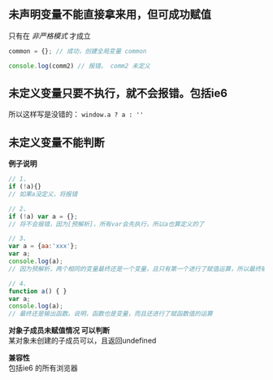 
## 未声明变量不能直接拿来用，但可成功赋值

只有在 *非严格模式* 才成立

```js
common = {}; // 成功，创建全局变量 common

console.log(comm2) // 报错， comm2 未定义
```


## 未定义变量只要不执行，就不会报错。包括ie6
所以这样写是没错的： `window.a ? a : ''`


## 未定义变量不能判断
**例子说明**

```js
// 1、
if (!a){}
// 如果a没定义，将报错

// 2、
if (!a) var a = {};
// 将不会报错，因为[预解析]，所有var会先执行，所以a也算定义的了

// 3、
var a = {aa:'xxx'};
var a;
console.log(a);
// 因为预解析，两个相同的变量最终还是一个变量，且只有第一个进行了赋值运算，所以最终输出第一个

// 4、
function a() { }
var a;
console.log(a);
// 最终还是输出函数。说明，函数也是变量，而且还进行了赋函数值的运算

```

**对象子成员未赋值情况 可以判断**  
某对象未创建的子成员可以，且返回undefined


**兼容性**  
包括ie6 的所有浏览器
